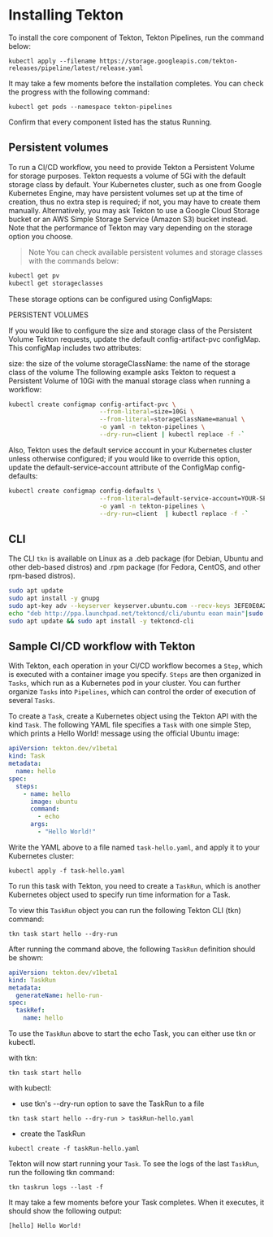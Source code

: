 # Installing Tekton

To install the core component of Tekton, Tekton Pipelines, run the command below:

`kubectl apply --filename https://storage.googleapis.com/tekton-releases/pipeline/latest/release.yaml`

It may take a few moments before the installation completes. You can check the progress with the following command:

`kubectl get pods --namespace tekton-pipelines`

Confirm that every component listed has the status Running.

## Persistent volumes

To run a CI/CD workflow, you need to provide Tekton a Persistent Volume for storage purposes. Tekton requests a volume of 5Gi with the default storage class by default. Your Kubernetes cluster, such as one from Google Kubernetes Engine, may have persistent volumes set up at the time of creation, thus no extra step is required; if not, you may have to create them manually. Alternatively, you may ask Tekton to use a Google Cloud Storage bucket or an AWS Simple Storage Service (Amazon S3) bucket instead. Note that the performance of Tekton may vary depending on the storage option you choose.

>Note
You can check available persistent volumes and storage classes with the commands below:

```bash
kubectl get pv
kubectl get storageclasses
```

These storage options can be configured using ConfigMaps:

PERSISTENT VOLUMES

If you would like to configure the size and storage class of the Persistent Volume Tekton requests, update the default config-artifact-pvc configMap. This configMap includes two attributes:

size: the size of the volume
storageClassName: the name of the storage class of the volume
The following example asks Tekton to request a Persistent Volume of 10Gi with the manual storage class when running a workflow:

```bash
kubectl create configmap config-artifact-pvc \
                         --from-literal=size=10Gi \
                         --from-literal=storageClassName=manual \
                         -o yaml -n tekton-pipelines \
                         --dry-run=client | kubectl replace -f -`
```

Also, Tekton uses the default service account in your Kubernetes cluster unless otherwise configured; if you would like to override this option, update the default-service-account attribute of the ConfigMap config-defaults:

```bash
kubectl create configmap config-defaults \
                         --from-literal=default-service-account=YOUR-SERVICE-ACCOUNT \
                         -o yaml -n tekton-pipelines \
                         --dry-run=client  | kubectl replace -f -`
```

## CLI

The CLI `tkn` is available on Linux as a .deb package (for Debian, Ubuntu and other deb-based distros) and .rpm package (for Fedora, CentOS, and other rpm-based distros).

```bash
sudo apt update
sudo apt install -y gnupg
sudo apt-key adv --keyserver keyserver.ubuntu.com --recv-keys 3EFE0E0A2F2F60AA
echo "deb http://ppa.launchpad.net/tektoncd/cli/ubuntu eoan main"|sudo tee /etc/apt/sources.list.d/tektoncd-ubuntu-cli.list
sudo apt update && sudo apt install -y tektoncd-cli
```

## Sample CI/CD workflow with Tekton

With Tekton, each operation in your CI/CD workflow becomes a `Step`, which is executed with a container image you specify. `Steps` are then organized in `Tasks`, which run as a Kubernetes pod in your cluster. You can further organize `Tasks` into `Pipelines`, which can control the order of execution of several `Tasks`.

To create a `Task`, create a Kubernetes object using the Tekton API with the kind `Task`. The following YAML file specifies a `Task` with one simple Step, which prints a Hello World! message using the official Ubuntu image:

```yaml
apiVersion: tekton.dev/v1beta1
kind: Task
metadata:
  name: hello
spec:
  steps:
    - name: hello
      image: ubuntu
      command:
        - echo
      args:
        - "Hello World!"
```

Write the YAML above to a file named `task-hello.yaml`, and apply it to your Kubernetes cluster:

`kubectl apply -f task-hello.yaml`

To run this task with Tekton, you need to create a `TaskRun`, which is another Kubernetes object used to specify run time information for a Task.

To view this `TaskRun` object you can run the following Tekton CLI (tkn) command:

`tkn task start hello --dry-run`

After running the command above, the following `TaskRun` definition should be shown:

```yaml
apiVersion: tekton.dev/v1beta1
kind: TaskRun
metadata:
  generateName: hello-run-
spec:
  taskRef:
    name: hello
```

To use the `TaskRun` above to start the echo Task, you can either use tkn or kubectl.

with tkn:

`tkn task start hello`

with kubectl:

- use tkn's --dry-run option to save the TaskRun to a file

`tkn task start hello --dry-run > taskRun-hello.yaml`

- create the TaskRun

`kubectl create -f taskRun-hello.yaml`

Tekton will now start running your `Task`. To see the logs of the last `TaskRun`, run the following tkn command:

`tkn taskrun logs --last -f`

It may take a few moments before your Task completes. When it executes, it should show the following output:

`[hello] Hello World!`
